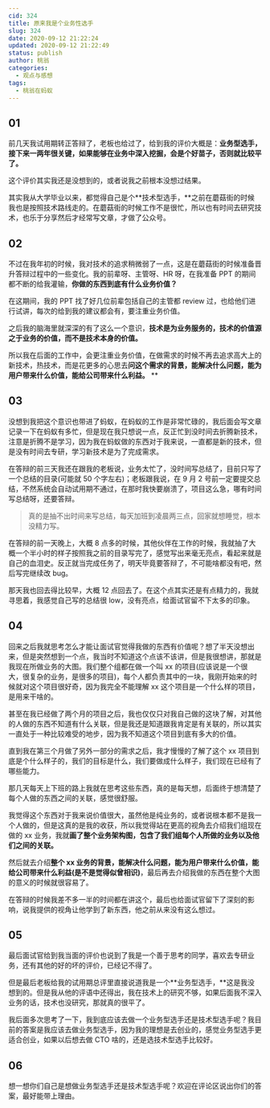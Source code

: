 ```yaml
---
cid: 324
title: 原来我是个业务性选手
slug: 324
date: 2020-09-12 21:22:24
updated: 2020-09-12 21:22:49
status: publish
author: 桃翁
categories: 
  - 观点与感想
tags: 
  - 桃翁在蚂蚁
---
```



## 01
前几天我试用期转正答辩了，老板也给过了，给到我的评价大概是：**业务型选手，接下来一两年很关键，如果能够在业务中深入挖掘，会是个好苗子，否则就比较平了。**

这个评价其实我还是没想到的，或者说我之前根本没想过结果。


其实我从大学毕业以来，都觉得自己是个**技术型选手，**之前在蘑菇街的时候我也是按照技术路线走的。在蘑菇街的时候工作不是很忙，所以也有时间去研究技术，也乐于分享然后才经常写文章，才做了公众号。


## 02 
不过在我年初的时候，我对技术的追求稍微弱了一点，这是在蘑菇街的时候准备晋升答辩过程中的一些变化。我的前辈呀、主管呀、HR 呀，在我准备 PPT 的期间都不断的给我灌输，**你做的东西到底有什么业务价值？**


在这期间，我的 PPT 找了好几位前辈包括自己的主管都 review 过，也给他们进行试讲，每次的给到我的建议都会有，要注重业务价值。


之后我的脑海里就深深的有了这么一个意识，**技术是为业务服务的，技术的价值源之于业务的价值，而不是技术本身的价值。**


所以我在后面的工作中，会更注重业务价值，在做需求的时候不再去追求高大上的新技术，热技术，而是花更多的心思去**问这个需求的背景，能解决什么问题，能为用户带来什么价值，能给公司带来什么利益。**
**
## 03
没想到我把这个意识也带进了蚂蚁，在蚂蚁的工作是非常忙碌的，我后面会写文章记录一下在蚂蚁有多忙，但是现在我只想说一点，反正忙到没时间去折腾新技术，注意是折腾不是学习，因为我在蚂蚁做的东西对于我来说，一直都是新的技术，但是没有时间去专研，学习新技术是为了完成需求。


在答辩的前三天我还在跟我的老板说，业务太忙了，没时间写总结了，目前只写了一个总结的目录(可能就 50 个字左右)；老板跟我说，在 9 月 2 号前一定要提交总结，不然系统会自动试用期不通过，在那时我快要崩溃了，项目这么急，哪有时间写总结呀，还要答辩。
> 真的是抽不出时间来写总结，每天加班到凌晨两三点，回家就想睡觉，根本没精力写。

在答辩的前一天晚上，大概 8 点多的时候，其他伙伴在工作的时候，我就抽了大概一个半小时的样子按照我之前的目录写完了，感觉写出来毫无亮点，看起来就是自己的血泪史。反正就当完成任务了，明天毕竟要答辩了，不可能啥都没有吧，然后写完继续改 bug。


那天我也回去得比较早，大概 12 点回去了。在这个点其实还是有点精力的，我就寻思着，我感觉自己写的总结很 low，没有亮点，给面试官留不下太多的印象。


## 04
回来之后我就思考怎么才能让面试官觉得我做的东西有价值呢？想了半天没想出来，但是突然想到一个点，我当时不知道这个点该不该讲，但是我很想讲，那就是我现在所做业务的大图。我们整个组都在做一个叫 xx 的项目(应该说是一个很大，很复杂的业务，是很多的项目)，每个人都负责其中的一块，我刚开始来的时候就对这个项目很好奇，因为我完全不能理解 xx 这个项目是一个什么样的项目，是用来干啥的。


甚至在我已经做了两个月的项目之后，我也仅仅只对我自己做的这块了解，对其他的人做的东西不知道有什么关联，但是我还是知道跟我肯定是有关联的，所以其实一直处于一种比较难受的地步，因为我不知道这个项目到底有多大的价值。


直到我在第三个月做了另外一部分的需求之后，我才慢慢的了解了这个 xx 项目到底是个什么样子的，我们的目标是什么，我们要做成什么样子，我们现在已经有了哪些能力。


那几天每天上下班的路上我就在思考这些东西，真的是每天想，后面终于想清楚了每个人做的东西之间的关联，感觉很舒服。


我觉得这个东西对于我来说价值很大，虽然他是纯业务的，或者说根本都不是我一个人做的，但是这真的是我的收获，所以我觉得站在更高的视角去介绍我们组现在做的 xx 业务，我就**画了整个业务架构图，包含了我们组每个人所做的业务以及他们之间的关联。**


然后就去介绍**整个 xx 业务的背景，能解决什么问题，能为用户带来什么价值，能给公司带来什么利益(是不是觉得似曾相识)**，最后再去介绍我做的东西在整个大图的意义的时候就很容易了。

在答辩的时候我差不多一半的时间都在讲这个，最后也给面试官留下了深刻的影响，说我提供的视角让他学到了新东西，他之前从来没有这么想过。
## 05
最后面试官给到我当面的评价也说到了我是一个善于思考的同学，喜欢去专研业务，还有其他的好的坏的评价，已经记不得了。


但是最后老板给我的试用期总评里直接说道我是一个**业务型选手，**这是我没想到的。但是我从他的评语中还得出，我在技术上的研究不够，如果后面我不深入业务的话，技术也没研究，那就真的很平了。


我后面多次思考了一下，我到底应该去做一个业务型选手还是技术型选手呢？我目前的答案是我应该去做业务型选手，因为我的理想是去创业的，感觉业务型选手更适合创业，如果以后想去做 CTO 啥的，还是选技术型选手比较好。


## 06
想一想你们自己是想做业务型选手还是技术型选手呢？欢迎在评论区说出你们的答案，最好能带上理由。
